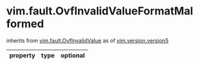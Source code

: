 vim.fault.OvfInvalidValueFormatMalformed
========================================
inherits from [vim.fault.OvfInvalidValue](docs/vim.fault.OvfInvalidValue.md)
as of [vim.version.version5](docs/vim.version.md)

| property | type | optional |
|:---------|:-----|:---------|
